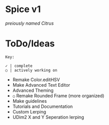 # Spice v1
*preiously named Citrus*

# ToDo/Ideas
`Key:`
```
✓ | complete
○ | actively working on
```
* Remake Color.editHSV
* Make Advanced Text Editor
* Advanced Theming
* `○` Remake Rounded Frame (more organized) 
* Make guidelines
* Tutorials and Documentation
* Custom Lerping
* UDim2 X and Y Seperation lerping